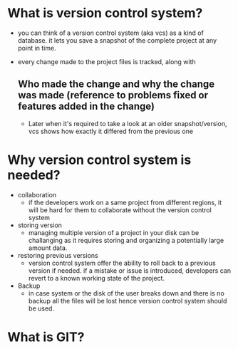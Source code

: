 # What is version control system?

- you can think of a version control system (aka vcs) as a kind of database. it lets you save a snapshot of the complete project at any point in time.
- every change made to the project files is tracked, along with

    ## Who made the change and why the change was made (reference to problems fixed or features added in the change)

    - Later when it's required to take a look at an older snapshot/version, vcs shows how exactly it differed from the previous one
# Why version control system is needed?
- collaboration
  - if the developers work on a same project from different regions, it will be hard for them to collaborate without the version control system
- storing version
  - managing multiple version of a project in your disk can be challanging as it requires storing and organizing a potentially large amount data.
-  restoring previous versions
   -  version control system offer the ability to roll back to a previous version if needed. if a mistake or issue is introduced, developers can revert to a known working state of the project.
- Backup
  - in case system or the disk of the user breaks down and there is no backup all the files will be lost hence version control system should be used.

# What is GIT?
